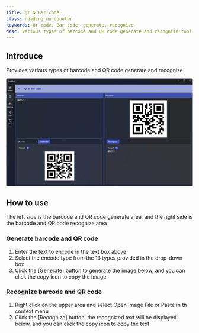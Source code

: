 ```yaml
---
title: Qr & Bar code
class: heading_no_counter
keywords: Qr code, Bar code, generate, recognize 
desc: Various types of barcode and QR code generate and recognize tool
---
```


## Introduce

Provides various types of barcode and QR code generate and recognize

![](../../assets/images/ToolsSet/TSTBarCode.png)

## How to use

The left side is the barcode and QR code generate area, and the right side is the barcode and QR code recognize area

### Generate barcode and QR code

1. Enter the text to encode in the text box above
2. Select the encode type from the 13 types provided in the drop-down box
3. Click the [Generate] button to generate the image below, and you can click the copy icon to copy the image

### Recognize barcode and QR code

1. Right click on the upper area and select Open Image File or Paste in th context menu
2. Click the [Recognize] button, the recognized text will be displayed below, and you can click the copy icon to copy the text